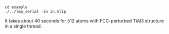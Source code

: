 ```
cd example
./../lmp_serial -in in.mlip
```
It takes about 40 seconds for 512 atoms with FCC-perturbed TiAl3 structure in a single thread.
